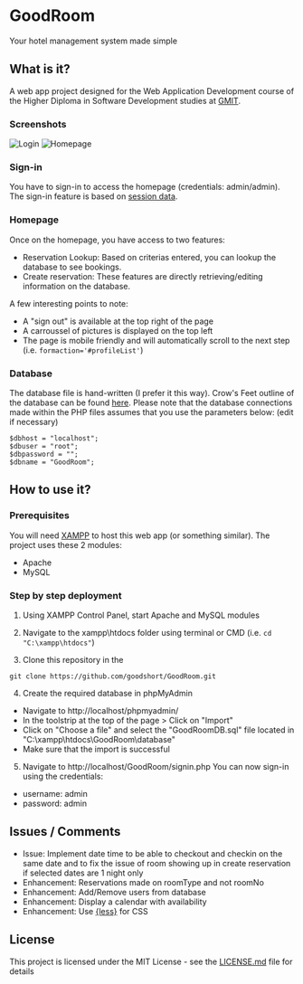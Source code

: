 # GoodRoom
 Your hotel management system made simple

## What is it?
A web app project designed for the Web Application Development course of the Higher Diploma in Software Development studies at [GMIT](https://www.gmit.ie/).

### Screenshots
![Login](https://raw.githubusercontent.com/goodshort/GoodRoom/master/resources/img/screenshots/login.png)
![Homepage](https://raw.githubusercontent.com/goodshort/GoodRoom/master/resources/img/screenshots/homepage.png)


### Sign-in
You have to sign-in to access the homepage (credentials: admin/admin).
The sign-in feature is based on [session data](https://www.tutorialspoint.com/php/php_login_example.htm).

### Homepage
Once on the homepage, you have access to two features:
- Reservation Lookup:
Based on criterias entered, you can lookup the database to see bookings.
- Create reservation:
These features are directly retrieving/editing information on the database.

A few interesting points to note:
- A "sign out" is available at the top right of the page
- A carroussel of pictures is displayed on the top left
- The page is mobile friendly and will automatically scroll to the next step (i.e. `formaction='#profileList'`)


### Database
The database file is hand-written (I prefer it this way).
Crow's Feet outline of the database can be found [here](https://drive.google.com/file/d/1gpjsiuOmtnwyPhbj9pjXkhSb40zUBvJb/view?usp=sharing).
Please note that the database connections made within the PHP files assumes that you use the parameters below: (edit if necessary)
```
$dbhost = "localhost";
$dbuser = "root";
$dbpassword = "";
$dbname = "GoodRoom";
```

## How to use it?

### Prerequisites

You will need [XAMPP](https://www.apachefriends.org/index.html) to host this web app (or something similar).
The project uses these 2 modules:
- Apache
- MySQL

### Step by step deployment

1. Using XAMPP Control Panel, start Apache and MySQL modules

2. Navigate to the xampp\htdocs folder using terminal or CMD (i.e. `cd "C:\xampp\htdocs"`)

3. Clone this repository in the 
```
git clone https://github.com/goodshort/GoodRoom.git
```

4. Create the required database in phpMyAdmin
- Navigate to http://localhost/phpmyadmin/
- In the toolstrip at the top of the page > Click on "Import"
- Click on "Choose a file" and select the "GoodRoomDB.sql" file located in "C:\xampp\htdocs\GoodRoom\database\"
- Make sure that the import is successful

5. Navigate to http://localhost/GoodRoom/signin.php
You can now sign-in using the credentials:
- username: admin
- password: admin

## Issues / Comments
- Issue: Implement date time to be able to checkout and checkin on the same date and to fix the issue of room showing up in create reservation if selected dates are 1 night only
- Enhancement: Reservations made on roomType and not roomNo
- Enhancement: Add/Remove users from database
- Enhancement: Display a calendar with availability
- Enhancement: Use [{less}](http://lesscss.org/) for CSS

## License

This project is licensed under the MIT License - see the [LICENSE.md](LICENSE.md) file for details
